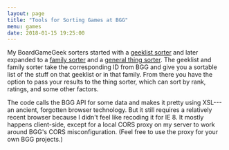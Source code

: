 ```yaml
---
layout: page
title: "Tools for Sorting Games at BGG"
menu: games
date: 2018-01-15 19:25:00
---
```

My BoardGameGeek sorters started with a [geeklist sorter](/games/bgg/geeklist.html) and later expanded to a [family sorter](/games/bgg/family.html) and a [general thing sorter](/games/bgg/things.html).  The geeklist and family sorter take the corresponding ID from BGG and give you a sortable list of the stuff on that geeklist or in that family.  From there you have the option to pass your results to the thing sorter, which can sort by rank, ratings, and some other factors.

The code calls the BGG API for some data and makes it pretty using XSL---an ancient, forgotten browser technology.  But it still requires a relatively recent browser because I didn't feel like recoding it for IE 8.  It mostly happens client-side, except for a local CORS proxy on my server to work around BGG's CORS misconfiguration.  (Feel free to use the proxy for your own BGG projects.)

